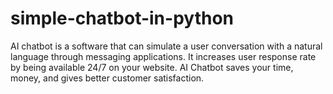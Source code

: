 # simple-chatbot-in-python
AI chatbot is a software that can simulate a user conversation with a natural language through messaging applications. It increases user response rate by being available 24/7 on your website. AI Chatbot saves your time, money, and gives better customer satisfaction. 
